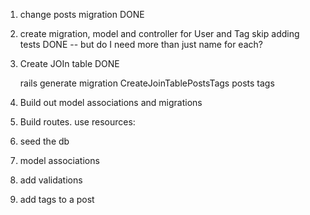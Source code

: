 1. change posts migration DONE

2. create migration, model and controller for User and Tag
skip adding tests DONE -- but do I need more than just name for each? 

3. Create JOIn table DONE 
	
	rails generate migration CreateJoinTablePostsTags posts tags

4. Build out model associations and migrations 

5. Build routes. use resources: 

6. seed the db

7. model associations 

8. add validations 

9. add tags to a post 

